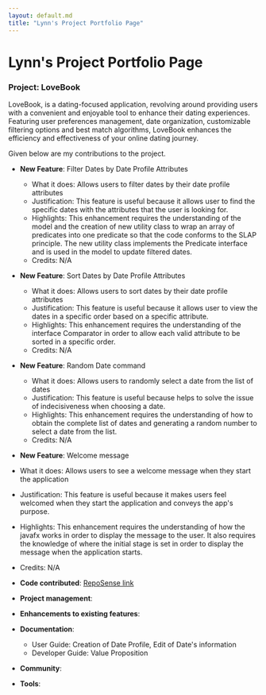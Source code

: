 ```yaml
---
layout: default.md
title: "Lynn's Project Portfolio Page"
---
```


# Lynn's Project Portfolio Page

### Project: LoveBook

LoveBook, is a dating-focused application, revolving around providing users with a convenient
and enjoyable tool to enhance their dating experiences. Featuring user preferences management, date organization,
customizable filtering options and best match algorithms, LoveBook enhances the efficiency and effectiveness of your
online dating journey.

Given below are my contributions to the project.

* **New Feature**: Filter Dates by Date Profile Attributes
    * What it does: Allows users to filter dates by their date profile attributes
    * Justification: This feature is useful because it allows user to find the specific dates with the attributes that the 
    user is looking for.
    * Highlights: This enhancement requires the understanding of the model and the creation of new utility class to wrap
    an array of predicates into one predicate so that the code conforms to the SLAP principle. The new utility class 
    implements the Predicate interface and is used in the model to update filtered dates.
    * Credits: N/A

* **New Feature**: Sort Dates by Date Profile Attributes
    * What it does: Allows users to sort dates by their date profile attributes
    * Justification: This feature is useful because it allows user to view the dates in a specific order based on a 
    specific attribute.
    * Highlights: This enhancement requires the understanding of the interface Comparator in order to allow each valid
    attribute to be sorted in a specific order.
    * Credits: N/A

* **New Feature**: Random Date command
    * What it does: Allows users to randomly select a date from the list of dates
    * Justification: This feature is useful because helps to solve the issue of indecisiveness when choosing a date.
    * Highlights: This enhancement requires the understanding of how to obtain the complete list of dates and generating
    a random number to select a date from the list.
    * Credits: N/A

* **New Feature**: Welcome message
* What it does: Allows users to see a welcome message when they start the application
* Justification: This feature is useful because it makes users feel welcomed when they start the application and conveys
  the app's purpose.
* Highlights: This enhancement requires the understanding of how the javafx works in order to display the message to the 
  user. It also requires the knowledge of where the initial stage is set in order to display the message when the
  application starts.
* Credits: N/A

* **Code contributed**: [RepoSense link](https://nus-cs2103-ay2324s1.github.io/tp-dashboard/?search=lynnlow175&breakdown=false&sort=groupTitle%20dsc&sortWithin=title&since=2023-09-22&timeframe=commit&mergegroup=&groupSelect=groupByRepos)

* **Project management**:

* **Enhancements to existing features**:

* **Documentation**:
    * User Guide: Creation of Date Profile, Edit of Date's information
    * Developer Guide: Value Proposition

* **Community**:

* **Tools**:
